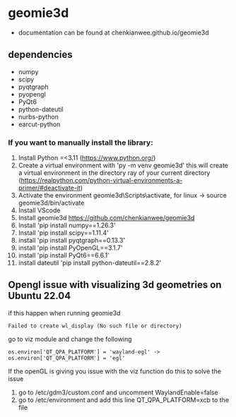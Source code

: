 # geomie3d
- documentation can be found at chenkianwee.github.io/geomie3d

## dependencies
- numpy
- scipy
- pyqtgraph
- pyopengl
- PyQt6
- python-dateutil
- nurbs-python
- earcut-python

### If you want to manually install the library:
1. Install Python =<3.11 (https://www.python.org/)
2. Create a virtual environment with 'py -m venv geomie3d' this will create a virtual environment in the directory ray of your current directory (https://realpython.com/python-virtual-environments-a-primer/#deactivate-it)
3. Activate the environment geomie3d\Scripts\activate, for linux -> source geomie3d/bin/activate
4. Install VScode
5. Install geomie3d https://github.com/chenkianwee/geomie3d
6. Install 'pip install numpy==1.26.3'
7. Install 'pip install scipy==1.11.4'
8. install 'pip install pyqtgraph==0.13.3'
9. install 'pip install PyOpenGL==3.1.7'
10. install 'pip install PyQt6==6.6.1'
11. install dateutil 'pip install python-dateutil==2.8.2'

## Opengl issue with visualizing 3d geometries on Ubuntu 22.04
if this happen when running geomie3d
```
Failed to create wl_display (No such file or directory)
```
go to viz module and change the following
```
os.environ['QT_QPA_PLATFORM'] = 'wayland-egl' -> os.environ['QT_QPA_PLATFORM'] = 'egl'
```

If the openGL is giving you issue with the viz function do this to solve the issue 
1. go to /etc/gdm3/custom.conf and uncomment WaylandEnable=false
2. go to /etc/environment and add this line QT_QPA_PLATFORM=xcb to the file